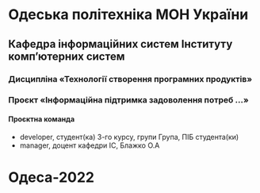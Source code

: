 # Одеська політехніка МОН України
## Кафедра інформаційних систем Інституту комп’ютерних систем
### Дисципліна «Технології створення програмних продуктів»
### Проєкт «Інформаційна підтримка задоволення потреб ...»
#### Проєктна команда
- developer, студент(ка) 3-го курсу, групи Група, ПІБ студента(ки)
- manager, доцент кафедри ІС, Блажко О.А
# Одеса-2022

